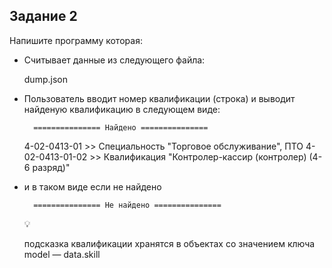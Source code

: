 ## Задание 2

Напишите программу которая:

- Считывает данные из следующего файла:
    
    dump.json
    
- Пользователь вводит номер квалификации (строка) и выводит найденую квалификацию в следующем виде:
    
        =============== Найдено ===============
    4-02-0413-01 >> Специальность "Торговое обслуживание", ПТО
    4-02-0413-01-02 >> Квалификация "Контролер-кассир (контролер) (4-6 разряд)"
    
    
- и в таком виде если не найдено
    
        =============== Не найдено ===============
    
    
    <aside>
    💡
    
    подсказка квалификации хранятся в объектах со значением ключа model — data.skill
    
    </aside>
